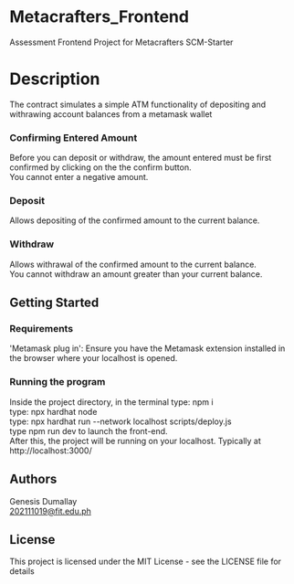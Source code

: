 # Metacrafters_Frontend
Assessment Frontend Project for Metacrafters SCM-Starter

# Description
The contract simulates a simple ATM functionality of depositing and withrawing account balances from a metamask wallet

### Confirming Entered Amount
Before you can deposit or withdraw, the amount entered must be first confirmed by clicking on the the confirm button. <br/>
You cannot enter a negative amount. <br/>

### Deposit
Allows depositing of the confirmed amount to the current balance.

### Withdraw
Allows withrawal of the confirmed amount to the current balance. <br/>
You cannot withdraw an amount greater than your current balance.

## Getting Started
### Requirements
'Metamask plug in': Ensure you have the Metamask extension installed in the browser where your localhost is opened.

### Running the program
Inside the project directory, in the terminal type: npm i <br/>
type: npx hardhat node <br/>
type: npx hardhat run --network localhost scripts/deploy.js <br/>
type npm run dev to launch the front-end. <br/>
After this, the project will be running on your localhost. Typically at http://localhost:3000/

## Authors
Genesis Dumallay<br/>
[202111019@fit.edu.ph](mailto:202111019@fit.edu.ph)

## License
This project is licensed under the MIT License - see the LICENSE file for details


